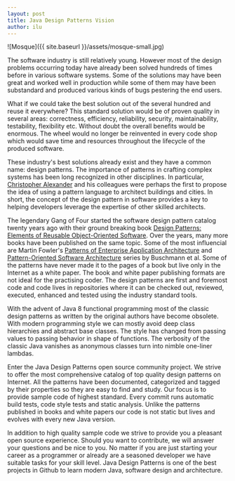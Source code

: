 ```yaml
---
layout: post
title: Java Design Patterns Vision
author: ilu
---
```


![Mosque]({{ site.baseurl }}/assets/mosque-small.jpg)

The software industry is still relatively young. However most of the design problems occurring today have already been solved hundreds of times before in various software systems. Some of the solutions may have been great and worked well in production while some of them may have been substandard and produced various kinds of bugs pestering the end users.

What if we could take the best solution out of the several hundred and reuse it everywhere? This standard solution would be of proven quality in several areas: correctness, efficiency, reliability, security, maintainability, testability, flexibility etc. Without doubt the overall benefits would be enormous. The wheel would no longer be reinvented in every code shop which would save time and resources throughout the lifecycle of the produced software.

These industry's best solutions already exist and they have a common name: design patterns. The importance of patterns in crafting complex systems has been long recognized in other disciplines. In particular, [Christopher Alexander](https://en.wikipedia.org/wiki/Christopher_Alexander) and his colleagues were perhaps the first to propose the idea of using a pattern language to architect buildings and cities. In short, the concept of the design pattern in software provides a key to helping developers leverage the expertise of other skilled architects.

The legendary Gang of Four started the software design pattern catalog twenty years ago with their ground breaking book [Design Patterns: Elements of Reusable Object-Oriented Software](https://en.wikipedia.org/wiki/Design_Patterns). Over the years, many more books have been published on the same topic. Some of the most influencial are Martin Fowler's [Patterns of Enterprise Application Architecture](http://martinfowler.com/books/eaa.html) and [Pattern-Oriented Software Architecture](http://eu.wiley.com/WileyCDA/WileyTitle/productCd-0471958697.html) series by Buschmann et al. Some of the patterns have never made it to the pages of a book but live only in the Internet as a white paper. The book and white paper publishing formats are not ideal for the practising coder. The design patterns are first and foremost code and code lives in repositories where it can be checked out, reviewed, executed, enhanced and tested using the industry standard tools.

With the advent of Java 8 functional programming most of the classic design patterns as written by the original authors have become obsolete. With modern programming style we can mostly avoid deep class hierarchies and abstract base classes. The style has changed from passing values to passing behavior in shape of functions. The verbosity of the classic Java vanishes as anonymous classes turn into nimble one-liner lambdas.

Enter the Java Design Patterns open source community project. We strive to offer the most comprehensive catalog of top quality design patterns on Internet. All the patterns have been documented, categorized and tagged by their properties so they are easy to find and study. Our focus is to provide sample code of highest standard. Every commit runs automatic build tests, code style tests and static analysis. Unlike the patterns published in books and white papers our code is not static but lives and evolves with every new Java version.

In addition to high quality sample code we strive to provide you a pleasant open source experience. Should you want to contribute, we will answer your questions and be nice to you. No matter if you are just starting your career as a programmer or already are a seasoned developer we have suitable tasks for your skill level. Java Design Patterns is one of the best projects in Github to learn modern Java, software design and architecture.
